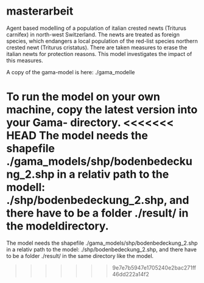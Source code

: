 # masterarbeit
Agent based modelling of a population of italian crested newts (Triturus carnifex) in north-west Switzerland.
The newts are treated as foreign species, which endangers a local population of the red-list species northern crested newt (Triturus cristatus).
There are taken measures to erase the italian newts for protection reasons.
This model investigates the impact of this measures.

A copy of the gama-model is here: ./gama_modelle

To run the model on your own machine, copy the latest version into your Gama- directory.
<<<<<<< HEAD
The model needs the shapefile ./gama_models/shp/bodenbedeckung_2.shp in a relativ path to the modell: ./shp/bodenbedeckung_2.shp, and there have to be a folder ./result/ in the modeldirectory.
=======
The model needs the shapefile ./gama_models/shp/bodenbedeckung_2.shp in a relativ path to the model: ./shp/bodenbedeckung_2.shp, and there have to be a folder ./result/ in the same directory like the model.
>>>>>>> 9e7e7b5947e1705240e2bac271ff46dd222a14f2


